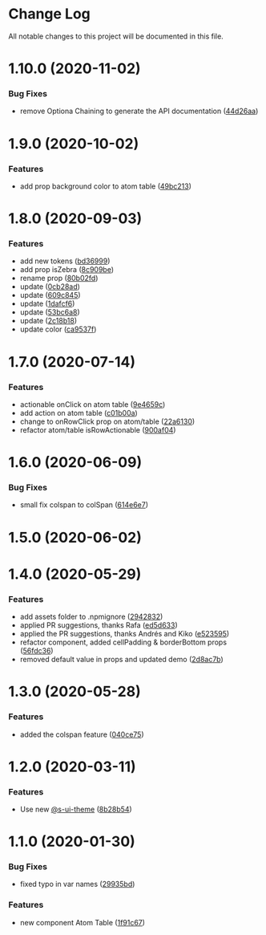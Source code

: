 # Change Log

All notable changes to this project will be documented in this file.

# 1.10.0 (2020-11-02)


### Bug Fixes

* remove Optiona Chaining to generate the API documentation ([44d26aa](https://github.com/SUI-Components/sui-components/commit/44d26aa3bfe6e67b70fd6e8e06e3aae391ece7f3))



# 1.9.0 (2020-10-02)


### Features

* add prop background color to atom table ([49bc213](https://github.com/SUI-Components/sui-components/commit/49bc2136aa410383f63e92808cc2909c8e64a039))



# 1.8.0 (2020-09-03)


### Features

* add new tokens ([bd36999](https://github.com/SUI-Components/sui-components/commit/bd36999616718c48d991a7fbed2d17d8953a2dc4))
* add prop isZebra ([8c909be](https://github.com/SUI-Components/sui-components/commit/8c909be7eca7c31cfcfd89f008dd980d2a7b125d))
* rename prop ([80b02fd](https://github.com/SUI-Components/sui-components/commit/80b02fdd4fc966ee4fe1c364de7299ceeec78514))
* update ([0cb28ad](https://github.com/SUI-Components/sui-components/commit/0cb28ade043b97d296a8deffe383521eda0ab6ec))
* update ([609c845](https://github.com/SUI-Components/sui-components/commit/609c84556791b2c7b15b1af98af0e8baf20daa3b))
* update ([1dafcf6](https://github.com/SUI-Components/sui-components/commit/1dafcf6081d34469fa593e80fdd204be12c163f8))
* update ([53bc6a8](https://github.com/SUI-Components/sui-components/commit/53bc6a85f8f3f07b2f72e5a2debb89c4bfba879c))
* update ([2c18b18](https://github.com/SUI-Components/sui-components/commit/2c18b186eade8e65c51f065d2633ef2d6fb85277))
* update color ([ca9537f](https://github.com/SUI-Components/sui-components/commit/ca9537f0994d907f52c97ee922fba8619a2fcb3d))



# 1.7.0 (2020-07-14)


### Features

* actionable onClick on atom table ([9e4659c](https://github.com/SUI-Components/sui-components/commit/9e4659ccd65f6a3231cf9c719bdc502d071ec3fe))
* add action on atom table ([c01b00a](https://github.com/SUI-Components/sui-components/commit/c01b00ac3f0e63d21aa62333e2c79a70acef14f9))
* change to onRowClick prop on atom/table ([22a6130](https://github.com/SUI-Components/sui-components/commit/22a6130e87f9af9eb90fea425be3a406b675e528))
* refactor atom/table isRowActionable ([900af04](https://github.com/SUI-Components/sui-components/commit/900af04f50f544e21e972251e52ae078b6b1893d))



# 1.6.0 (2020-06-09)


### Bug Fixes

* small fix colspan to colSpan ([614e6e7](https://github.com/SUI-Components/sui-components/commit/614e6e7286bfe60bb39b36b5a60dc2b432d317da))



# 1.5.0 (2020-06-02)



# 1.4.0 (2020-05-29)


### Features

* add assets folder to .npmignore ([2942832](https://github.com/SUI-Components/sui-components/commit/2942832a8c3eccb2c25ea2fcc24d39fb54fc9b94))
* applied PR suggestions, thanks Rafa ([ed5d633](https://github.com/SUI-Components/sui-components/commit/ed5d633ce5c3e4f154a6eddc3edc68ffc85e1978))
* applied the PR suggestions, thanks Andrés and Kiko ([e523595](https://github.com/SUI-Components/sui-components/commit/e52359592e395625e133eff22e559ed10c67b321))
* refactor component, added cellPadding & borderBottom props ([56fdc36](https://github.com/SUI-Components/sui-components/commit/56fdc36b6c19ef85acc88bfc7eb8ab91b73c1912))
* removed default value in props and updated demo ([2d8ac7b](https://github.com/SUI-Components/sui-components/commit/2d8ac7bda15762b5df7abd0f432fd8da6d175922))



# 1.3.0 (2020-05-28)


### Features

* added the colspan feature ([040ce75](https://github.com/SUI-Components/sui-components/commit/040ce7563a696c8694298b8dfaf9fceac3b2666e))



# 1.2.0 (2020-03-11)


### Features

* Use new [@s-ui-theme](https://github.com/s-ui-theme) ([8b28b54](https://github.com/SUI-Components/sui-components/commit/8b28b542f4ae38adeb1c0ee0cfafd83753a735be))



# 1.1.0 (2020-01-30)


### Bug Fixes

* fixed typo in var names ([29935bd](https://github.com/SUI-Components/sui-components/commit/29935bd0febb24b51c265f91f02bbfe48ae2de33))


### Features

* new component Atom Table ([1f91c67](https://github.com/SUI-Components/sui-components/commit/1f91c674572a82a1affd827a55eabce4d096f303))



